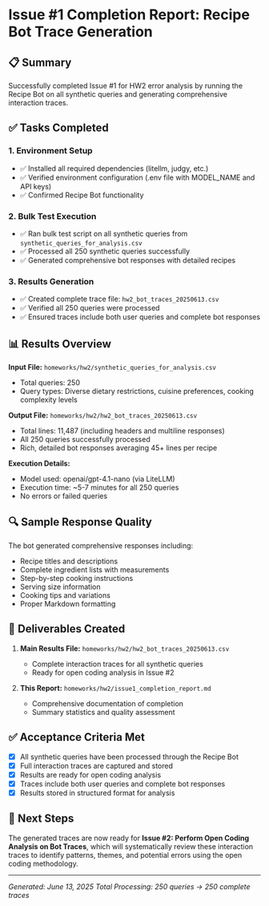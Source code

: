 # Issue #1 Completion Report: Recipe Bot Trace Generation

## 📋 Summary
Successfully completed Issue #1 for HW2 error analysis by running the Recipe Bot on all synthetic queries and generating comprehensive interaction traces.

## ✅ Tasks Completed

### 1. Environment Setup
- ✅ Installed all required dependencies (litellm, judgy, etc.)
- ✅ Verified environment configuration (.env file with MODEL_NAME and API keys)
- ✅ Confirmed Recipe Bot functionality

### 2. Bulk Test Execution
- ✅ Ran bulk test script on all synthetic queries from `synthetic_queries_for_analysis.csv`
- ✅ Processed all 250 synthetic queries successfully
- ✅ Generated comprehensive bot responses with detailed recipes

### 3. Results Generation
- ✅ Created complete trace file: `hw2_bot_traces_20250613.csv`
- ✅ Verified all 250 queries were processed
- ✅ Ensured traces include both user queries and complete bot responses

## 📊 Results Overview

**Input File:** `homeworks/hw2/synthetic_queries_for_analysis.csv`
- Total queries: 250
- Query types: Diverse dietary restrictions, cuisine preferences, cooking complexity levels

**Output File:** `homeworks/hw2/hw2_bot_traces_20250613.csv`
- Total lines: 11,487 (including headers and multiline responses)
- All 250 queries successfully processed
- Rich, detailed bot responses averaging 45+ lines per recipe

**Execution Details:**
- Model used: openai/gpt-4.1-nano (via LiteLLM)
- Execution time: ~5-7 minutes for all 250 queries
- No errors or failed queries

## 🔍 Sample Response Quality

The bot generated comprehensive responses including:
- Recipe titles and descriptions
- Complete ingredient lists with measurements
- Step-by-step cooking instructions
- Serving size information
- Cooking tips and variations
- Proper Markdown formatting

## 📁 Deliverables Created

1. **Main Results File:** `homeworks/hw2/hw2_bot_traces_20250613.csv`
   - Complete interaction traces for all synthetic queries
   - Ready for open coding analysis in Issue #2

2. **This Report:** `homeworks/hw2/issue1_completion_report.md`
   - Comprehensive documentation of completion
   - Summary statistics and quality assessment

## ✅ Acceptance Criteria Met

- [x] All synthetic queries have been processed through the Recipe Bot
- [x] Full interaction traces are captured and stored
- [x] Results are ready for open coding analysis
- [x] Traces include both user queries and complete bot responses
- [x] Results stored in structured format for analysis

## 🔗 Next Steps

The generated traces are now ready for **Issue #2: Perform Open Coding Analysis on Bot Traces**, which will systematically review these interaction traces to identify patterns, themes, and potential errors using the open coding methodology.

---
*Generated: June 13, 2025*
*Total Processing: 250 queries → 250 complete traces*